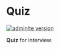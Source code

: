 # Quiz

[![adminlte version](https://img.shields.io/npm/v/admin-lte/latest.svg)](https://www.npmjs.com/package/admin-lte)


**Quiz** for interview.